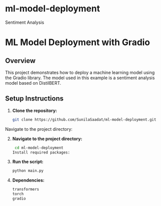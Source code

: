 # ml-model-deployment
Sentiment Analysis
# ML Model Deployment with Gradio

## Overview
This project demonstrates how to deploy a machine learning model using the Gradio library. The model used in this example is a sentiment analysis model based on DistilBERT.

## Setup Instructions

1. **Clone the repository:**
   ```bash
   git clone https://github.com/SunilaSaadat/ml-model-deployment.git
Navigate to the project directory:

2. **Navigate to the project directory:**
   ```bash
    cd ml-model-deployment
   Install required packages:

3. **Run the script:**
    ```bash
   python main.py

4. **Dependencies:**
     ```bash
     transformers
     torch
     gradio
